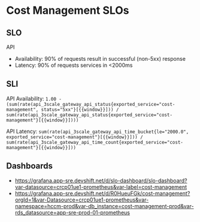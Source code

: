 # Cost Management SLOs

## SLO
API
 * Availability:  90% of requests result in successful (non-5xx) response 
 * Latency:  90% of requests services in <2000ms 


## SLI
API Availability: `1.00 - (sum(rate(api_3scale_gateway_api_status{exported_service="cost-management", status="5xx"}[{{window}}])) / sum(rate(api_3scale_gateway_api_status{exported_service="cost-management"}[{{window}}])))`

API Latency:  `sum(rate(api_3scale_gateway_api_time_bucket{le="2000.0", exported_service="cost-management"}[{{window}}])) / sum(rate(api_3scale_gateway_api_time_count{exported_service="cost-management"}[{{window}}]))`

## Dashboards

- https://grafana.app-sre.devshift.net/d/slo-dashboard/slo-dashboard?var-datasource=crcp01ue1-prometheus&var-label=cost-management
- https://grafana.app-sre.devshift.net/d/R0HueuFGk/cost-management?orgId=1&var-Datasource=crcp01ue1-prometheus&var-namespace=hccm-prod&var-db_instance=cost-management-prod&var-rds_datasource=app-sre-prod-01-prometheus
